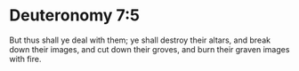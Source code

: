 # Deuteronomy 7:5

But thus shall ye deal with them; ye shall destroy their altars, and break down their images, and cut down their groves, and burn their graven images with fire.